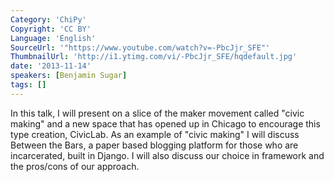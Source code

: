 ```yaml
---
Category: 'ChiPy'
Copyright: 'CC BY'
Language: 'English'
SourceUrl: '"https://www.youtube.com/watch?v=-PbcJjr_SFE"'
ThumbnailUrl: 'http://i1.ytimg.com/vi/-PbcJjr_SFE/hqdefault.jpg'
date: '2013-11-14'
speakers: [Benjamin Sugar]
tags: []
---
```

In this talk, I will present on a slice of the maker movement called "civic making" and a new space that has opened up in Chicago to encourage this type creation, CivicLab.  As an example of "civic making" I will discuss Between the Bars, a paper based blogging platform for those who are incarcerated, built in Django.  I will also discuss our choice in framework and the pros/cons of our approach.